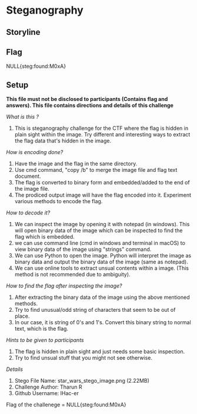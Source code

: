 # Steganography 

## Storyline 

## Flag 

NULL{steg:found:M0xA}

## Setup 

**This file must not be disclosed to participants (Contains flag and answers). This file contains directions and details of this challenge**

_What is this ?_
1. This is steganography challenge for the CTF where the flag is hidden in plain sight within the image. Try different and interesting ways to extract the flag data that's hidden in the image.

_How is encoding done?_
1. Have the image and the flag in the same directory. 
2. Use cmd command, "copy /b" to merge the image file and flag text document. 
3. The flag is converted to binary form and embedded/added to the end of the image file.
4. The prodiced output image will have the flag encoded into it. Experiment various methods to encode the flag. 

_How to decode it?_
1. We can inspect the image by opening it with notepad (in windows). This will open binary data of the image which can be inspected to find the flag which is embedded.  
2. we can use command line (cmd in windows and terminal in macOS) to view binary data of the image using "strings" command.
3. We can use Python to open the image. Python will interpret the image as binary data and output the binary data of the image (same as notepad). 
4. We can use online tools to extract unsual contents within a image. (This method is not recommended due to ambiguity).

_How to find the flag after inspecting the image?_
1. After extracting the binary data of the image using the above mentioned methods. 
2. Try to find unusual/odd string of characters that seem to be out of place. 
3. In our case, it is string of 0's and 1's. Convert this binary string to normal text, which is the flag. 

_Hints to be given to participants_
1. The flag is hidden in plain sight and just needs some basic inspection.
2. Try to find unsual stuff that you might not see otherwise. 

_Details_
1. Stego File Name: star_wars_stego_image.png (2.22MB) 
2. Challenge Author: Tharun R 
3. Github Username: IHac-er

Flag of the challenege = NULL{steg:found:M0xA}